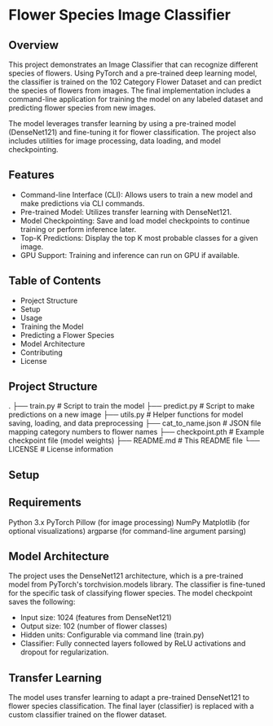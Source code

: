 # Flower Species Image Classifier
## Overview
This project demonstrates an Image Classifier that can recognize different species of flowers. Using PyTorch and a pre-trained deep learning model, the classifier is trained on the 102 Category Flower Dataset and can predict the species of flowers from images. The final implementation includes a command-line application for training the model on any labeled dataset and predicting flower species from new images.

The model leverages transfer learning by using a pre-trained model (DenseNet121) and fine-tuning it for flower classification. The project also includes utilities for image processing, data loading, and model checkpointing.

## Features
- Command-line Interface (CLI): Allows users to train a new model and make predictions via CLI commands.
- Pre-trained Model: Utilizes transfer learning with DenseNet121.
- Model Checkpointing: Save and load model checkpoints to continue training or perform inference later.
- Top-K Predictions: Display the top K most probable classes for a given image.
- GPU Support: Training and inference can run on GPU if available.

## Table of Contents
- Project Structure
- Setup
- Usage
- Training the Model
- Predicting a Flower Species
- Model Architecture
- Contributing
- License

## Project Structure
.
├── train.py                  # Script to train the model
├── predict.py                # Script to make predictions on a new image
├── utils.py                  # Helper functions for model saving, loading, and data preprocessing
├── cat_to_name.json          # JSON file mapping category numbers to flower names
├── checkpoint.pth            # Example checkpoint file (model weights)
├── README.md                 # This README file
└── LICENSE                   # License information

## Setup

## Requirements
Python 3.x
PyTorch
Pillow (for image processing)
NumPy
Matplotlib (for optional visualizations)
argparse (for command-line argument parsing)

## Model Architecture
The project uses the DenseNet121 architecture, which is a pre-trained model from PyTorch's torchvision.models library. The classifier is fine-tuned for the specific task of classifying flower species. The model checkpoint saves the following:

- Input size: 1024 (features from DenseNet121)
- Output size: 102 (number of flower classes)
- Hidden units: Configurable via command line (train.py)
- Classifier: Fully connected layers followed by ReLU activations and dropout for regularization.

## Transfer Learning
The model uses transfer learning to adapt a pre-trained DenseNet121 to flower species classification. The final layer (classifier) is replaced with a custom classifier trained on the flower dataset.
